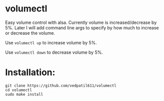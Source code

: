# volumectl

<p>Easy volume control with alsa. Currently volume is increased/decrease by 5%. Later I will add command line args to specify by how much to increase or decrease the volume.

Use ``` volumectl up ``` to increase volume by 5%.

Use ```volumectl down``` to decrease volume by 5%.

# Installation:
```
git clone https://github.com/vedpatil611/volumectl
cd volumectl
sudo make install
```
